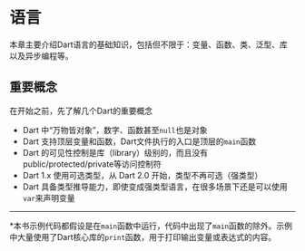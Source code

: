 # 语言

本章主要介绍Dart语言的基础知识，包括但不限于：变量、函数、类、泛型、库以及异步编程等。

## 重要概念

在开始之前，先了解几个Dart的重要概念

* Dart 中“万物皆对象”，数字、函数甚至`null`也是对象
* Dart 支持顶层变量和函数，Dart文件执行的入口是顶层的`main`函数
* Dart 的可见性控制是库（library）级别的，而且没有public/protected/private等访问控制符
* Dart 1.x 使用可选类型，从 Dart 2.0 开始，类型不再可选（强类型）
* Dart 具备类型推导能力，即使变成强类型语言，在很多场景下还是可以使用`var`来声明变量

---

\*本书示例代码都假设是在`main`函数中运行，代码中出现了`main`函数的除外。示例中大量使用了Dart核心库的`print`函数，用于打印输出变量或表达式的内容。

